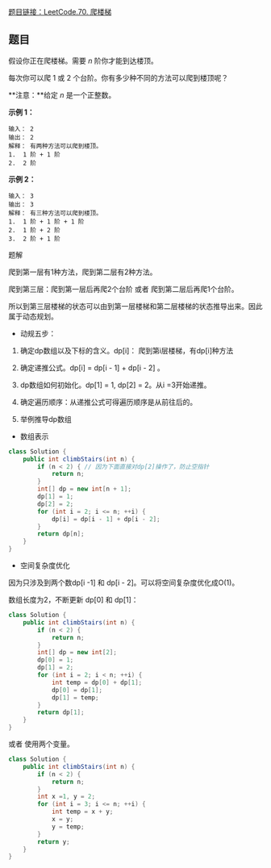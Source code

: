 [题目链接：LeetCode.70. 爬楼梯](https://leetcode-cn.com/problems/climbing-stairs/)

## 题目

假设你正在爬楼梯。需要 *n* 阶你才能到达楼顶。

每次你可以爬 1 或 2 个台阶。你有多少种不同的方法可以爬到楼顶呢？

**注意：**给定 *n* 是一个正整数。

**示例 1：**

```
输入： 2
输出： 2
解释： 有两种方法可以爬到楼顶。
1.  1 阶 + 1 阶
2.  2 阶
```

**示例 2：**

```
输入： 3
输出： 3
解释： 有三种方法可以爬到楼顶。
1.  1 阶 + 1 阶 + 1 阶
2.  1 阶 + 2 阶
3.  2 阶 + 1 阶
```

 题解

爬到第一层有1种方法，爬到第二层有2种方法。

爬到第三层：爬到第一层后再爬2个台阶 或者 爬到第二层后再爬1个台阶。

所以到第三层楼梯的状态可以由到第一层楼梯和第二层楼梯的状态推导出来。因此属于动态规划。

* 动规五步：

 1. 确定dp数组以及下标的含义。dp[i]： 爬到第i层楼梯，有dp[i]种方法
  2. 确定递推公式。dp[i] = dp[i - 1] + dp[i - 2] 。

3. dp数组如何初始化。dp[1] = 1, dp[2] = 2。从i =3开始递推。
4. 确定遍历顺序：从递推公式可得遍历顺序是从前往后的。
5. 举例推导dp数组

* 数组表示

```java
class Solution {
    public int climbStairs(int n) {
        if (n < 2) { // 因为下面直接对dp[2]操作了，防止空指针
            return n;
        }
        int[] dp = new int[n + 1];
        dp[1] = 1;
        dp[2] = 2;
        for (int i = 2; i <= n; ++i) {
            dp[i] = dp[i - 1] + dp[i - 2];
        }
        return dp[n];
    }
}
```

* 空间复杂度优化

因为只涉及到两个数dp[i -1] 和 dp[i - 2]。可以将空间复杂度优化成O(1)。

数组长度为2，不断更新 dp[0] 和 dp[1]：

```java
class Solution {
    public int climbStairs(int n) {
        if (n < 2) {
            return n;
        }
        int[] dp = new int[2];
        dp[0] = 1;
        dp[1] = 2;
        for (int i = 2; i < n; ++i) {
            int temp = dp[0] + dp[1];
            dp[0] = dp[1];
            dp[1] = temp;
        }
        return dp[1];
    }
}
```

或者 使用两个变量。

```java
class Solution {
    public int climbStairs(int n) {
        if (n < 2) {
            return n;
        }
        int x =1, y = 2;
        for (int i = 3; i <= n; ++i) {
            int temp = x + y;
            x = y;
            y = temp;
        }
        return y;
    }
}
```

